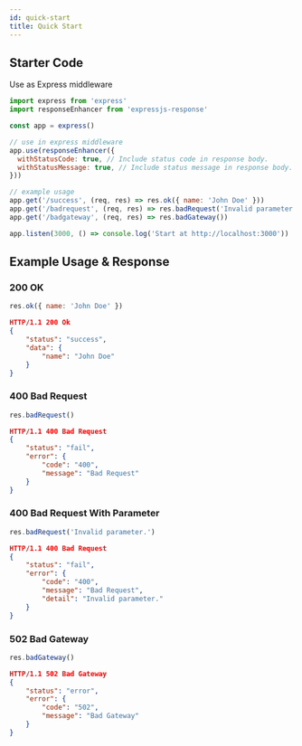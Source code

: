 ```yaml
---
id: quick-start
title: Quick Start
---
```


## Starter Code ##
Use as Express middleware
```js
import express from 'express'
import responseEnhancer from 'expressjs-response'

const app = express()

// use in express middleware
app.use(responseEnhancer({
  withStatusCode: true, // Include status code in response body.
  withStatusMessage: true, // Include status message in response body.
}))

// example usage
app.get('/success', (req, res) => res.ok({ name: 'John Doe' }))
app.get('/badrequest', (req, res) => res.badRequest('Invalid parameter.'))
app.get('/badgateway', (req, res) => res.badGateway())

app.listen(3000, () => console.log('Start at http://localhost:3000'))
```

## Example Usage & Response ##
### 200 OK ###
```js
res.ok({ name: 'John Doe' })
```
```json
HTTP/1.1 200 Ok
{
    "status": "success",
    "data": {
        "name": "John Doe"
    }
}
```
### 400 Bad Request ###
```js
res.badRequest()
```
```json
HTTP/1.1 400 Bad Request
{
    "status": "fail",
    "error": {
        "code": "400",
        "message": "Bad Request"
    }
}
```

### 400 Bad Request With Parameter ###
```js
res.badRequest('Invalid parameter.')
```
```json
HTTP/1.1 400 Bad Request
{
    "status": "fail",
    "error": {
        "code": "400",
        "message": "Bad Request",
        "detail": "Invalid parameter."
    }
}
```
### 502 Bad Gateway ###
```js
res.badGateway()
```
```json
HTTP/1.1 502 Bad Gateway
{
    "status": "error",
    "error": {
        "code": "502",
        "message": "Bad Gateway"
    }
}
```
